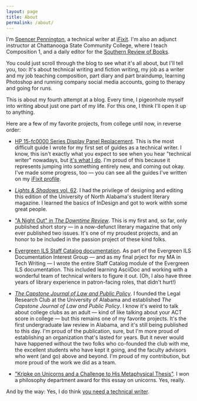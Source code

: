```yaml
---
layout: page
title: About
permalink: /about/
---
```

I'm [Spencer Pennington](https://www.linkedin.com/in/slpennington/), a technical writer at [iFixit](https://www.ifixit.com). I'm also an adjunct instructor at Chattanooga State Community College, where I teach Composition 1, and a daily editor for the [Southern Review of Books](https://southernreviewofbooks.com/).

You could just scroll through the blog to see what it's all about, but I'll tell you, too: It's about technical writing and fiction writing, my job as a writer and my job teaching composition, part diary and part braindump, learning Photoshop and running company social media accounts, going to therapy and going for runs.

This is about my fourth attempt at a blog. Every time, I pigeonhole myself into writing about just one part of my life. For this one, I think I'll open it up to anything.

Here are a few of my favorite projects, from college until now, in reverse order:

- [HP 15-fc0000 Series Display Panel Replacement](https://www.ifixit.com/Guide/HP+15-fc0000+Series+Display+Panel+Replacement/174433). This is the most difficult guide I wrote for my first set of guides as a technical writer. I know, this isn't exactly what you expect to see when you hear "technical writer" nowadays, but [it's what I do](https://splopenn.github.io/writing/2024/07/11/a-different-kind-of-technical-writing.html). I'm proud of this because it represents jumping into something entirely new, and coming out okay. I've made some progress, too &mdash; you can see all the guides I've written on my [iFixit profile](https://www.ifixit.com/User/4381611/Spencer+Pennington).

- [*Lights & Shadows* vol. 62](https://issuu.com/lightsandshadows/docs/lights_and_shadows_62). I had the privilege of designing and editing this edition of the University of North Alabama's student literary magazine. I learned the basics of InDesign and got to work withh some great people.

- ["A Night Out" in *The Downtime Review*](https://drive.google.com/file/d/1bOvLhhfvIzQBTNcl1xKwKwDEtjUo0acr/view). This is my first and, so far, only published short story &mdash; in a now-defunct literary magazine that only ever published two issues. It's one of my proudest projects, and an honor to be included in the passion project of these kind folks.

- [Evergreen ILS Staff Catalog documentation](https://docs.evergreen-ils.org/docs/3.12/staff_catalog/introduction.html). As part of the Evergreen ILS Documentation Interest Group &mdash; and as my final prject for my MA in Tech Writing &mdash; I wrote the entire Staff Catalog module of the Evergreen ILS documentation. This included learning AsciiDoc and working with a wonderful team of technical writers to figure it out. (Oh, I also have three years of library experience in patron-facing roles, that didn't hurt!)

- [*The Capstone Journal of Law and Public Policy*](https://legalresearchclub.ua.edu/journal/). I founded the Legal Research Club at the University of Alabama and established *The Capstone Journal of Law and Public Policy*. I know it's weird to talk about college clubs as an adult &mdash; kind of like talking about your ACT score in college &mdash; but this remains one of my favorite projects. It's the first undergraduate law review in Alabama, and it's still being published to this day. I'm proud of the publication, sure, but I'm more proud of establishing an organization that's lasted for years. But it never would  have happened without the two folks who co-founded the club with me, the excellent students who have kept it going, and the faculty advisors who went (and go) above and beyond. I'm proud of my contribution, but more proud of the work we did as a team.

- ["Kripke on Unicorns and a Challenge to His Metaphysical Thesis"](https://docs.google.com/document/d/1G5Hom2srFklJOa2NSrdJz3tR0c-mja_J/). I won a philosophy department award for this essay on unicorns. Yes, really.

And by the way: Yes, I do think [you need a technical writer](https://passo.uno/signs-need-tech-writer/).